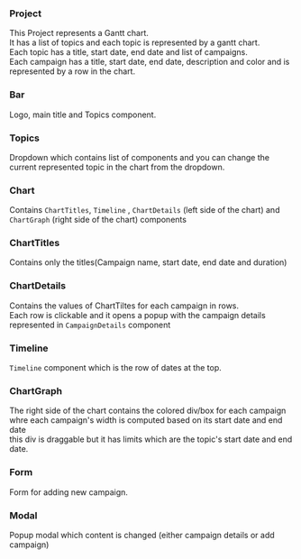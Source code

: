 ### Project

This Project represents a Gantt chart.<br/>
It has a list of topics and each topic is represented by a gantt chart. <br />
Each topic has a title, start date, end date and list of campaigns. <br/>
Each campaign has a title, start date, end date, description and color and is represented by a row in the chart. <br />

### Bar

Logo, main title and Topics component.

### Topics

Dropdown which contains list of components and you can change the current represented topic in the chart from the dropdown.

### Chart

Contains `ChartTitles`, `Timeline` , `ChartDetails` (left side of the chart) and `ChartGraph` (right side of the chart) components

### ChartTitles

Contains only the titles(Campaign name, start date, end date and duration)

### ChartDetails

Contains the values of ChartTiltes for each campaign in rows. <br />
Each row is clickable and it opens a popup with the campaign details represented in `CampaignDetails` component

### Timeline

`Timeline` component which is the row of dates at the top.

### ChartGraph

The right side of the chart contains the colored div/box for each campaign whre each campaign's width is computed based on its start date and end date<br /> this div is draggable but it has limits which are the topic's start date and end date.

### Form

Form for adding new campaign.

### Modal

Popup modal which content is changed (either campaign details or add campaign)
